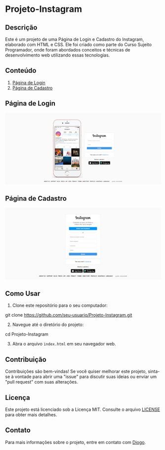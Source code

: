 # Projeto-Instagram

## Descrição

Este é um projeto de uma Página de Login e Cadastro do Instagram, elaborado com HTML e CSS. Ele foi criado como parte do Curso Sujeito Programador, onde foram abordados conceitos e técnicas de desenvolvimento web utilizando essas tecnologias.

## Conteúdo

1. [Página de Login](./index.html)
2. [Página de Cadastro](./signup.html)

## Página de Login

![Página de Login](/Login.png)

## Página de Cadastro

![Página de Cadastro](/Cadastro.png)

## Como Usar

1. Clone este repositório para o seu computador:

git clone https://github.com/seu-usuario/Projeto-Instagram.git


2. Navegue até o diretório do projeto:

cd Projeto-Instagram


3. Abra o arquivo `index.html` em seu navegador web.

## Contribuição

Contribuições são bem-vindas! Se você quiser melhorar este projeto, sinta-se à vontade para abrir uma "issue" para discutir suas ideias ou enviar um "pull request" com suas alterações.

## Licença

Este projeto está licenciado sob a Licença MIT. Consulte o arquivo [LICENSE](LICENSE) para obter mais detalhes.

## Contato

Para mais informações sobre o projeto, entre em contato com [Diogo](mailto:diogocesar.2127@gmail.com).


